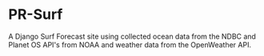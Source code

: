 # PR-Surf
A Django Surf Forecast site using collected ocean data from the NDBC and Planet OS API's from NOAA and weather data from the OpenWeather API.
